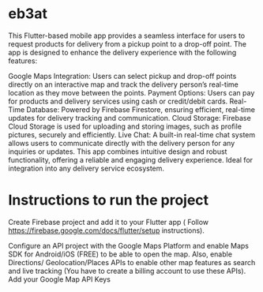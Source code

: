 # eb3at

This Flutter-based mobile app provides a seamless interface for users to request products for delivery from a pickup point to a drop-off point. The app is designed to enhance the delivery experience with the following features:

Google Maps Integration: Users can select pickup and drop-off points directly on an interactive map and track the delivery person’s real-time location as they move between the points.
Payment Options: Users can pay for products and delivery services using cash or credit/debit cards.
Real-Time Database: Powered by Firebase Firestore, ensuring efficient, real-time updates for delivery tracking and communication.
Cloud Storage: Firebase Cloud Storage is used for uploading and storing images, such as profile pictures, securely and efficiently.
Live Chat: A built-in real-time chat system allows users to communicate directly with the delivery person for any inquiries or updates.
This app combines intuitive design and robust functionality, offering a reliable and engaging delivery experience. Ideal for integration into any delivery service ecosystem.



# Instructions to run the project

Create Firebase project and add it to your Flutter app ( Follow https://firebase.google.com/docs/flutter/setup instructions).

Configure an API project with the Google Maps Platform and enable Maps SDK for Android/iOS (FREE) to be able to open the map. Also, enable Directions/ Geolocation/Places APIs to enable other map features as search and live tracking (You have to create a billing account to use these APIs).
Add your Google Map API Keys
